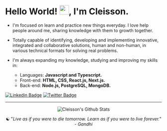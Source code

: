 
<h1>Hello World! <img src="https://raw.githubusercontent.com/kaueMarques/kaueMarques/master/hi.gif" width="30px">, I'm Cleisson. </h1>     
       
<!--- 🔭 I’m currently working on ...--> 
- I'm focused on learn and practice new things everyday. I love help people around me, sharing knowledge with them to growth together.

- Totally capable of identifying, developing and implementing innovative, integrated and collaborative solutions, human and non-human, in various technical formats for solving real problems.

- I'm always expanding my knowledge, studying and improving my skills in:
   - Languages: <strong>Javascript and Typescript.</strong> <!-- Solidity -->
   - Front-end: <strong>HTML, CSS, React.js, Next.js.</strong> 
   - Back-end: <strong>Node.js, PostgreSQL, MongoDB.</strong>

[![Linkedin Badge](https://img.shields.io/badge/-Linkedin-0072b1?style=flat&logo=Linkedin&logoColor=white&link=https://www.linkedin.com/in/cleissonom/)](https://www.linkedin.com/in/cleissonom/)
[![Twitter Badge](https://img.shields.io/badge/-Twitter-00acee?style=flat&logo=Twitter&logoColor=white&link=https://www.twitter.com/cleissonom/)](https://www.twitter.com/cleissonom/)
  
  ---    
  
<div align="center">

![Cleisson's Github Stats](https://github-readme-stats.vercel.app/api?username=cleissonom&show_icons=true&theme=dark)
           
 ☯︎ "<em>Live as if you were to die tomorrow. Learn as if you were to live forever.<em>" - Gandhi       


